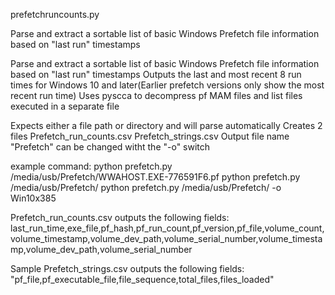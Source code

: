 prefetchruncounts.py


Parse and extract a sortable list of basic Windows Prefetch file information based on "last run" timestamps

Parse and extract a sortable list of basic Windows Prefetch file information based on "last run" timestamps
Outputs the last and most recent 8 run times for Windows 10 and later(Earlier prefetch versions only show the most recent run time)
Uses pyscca to decompress pf MAM files and list files executed in a separate file


Expects either a file path or directory and will parse automatically
Creates 2 files
Prefetch_run_counts.csv
Prefetch_strings.csv
Output file name "Prefetch" can be changed witht the "-o" switch


example command:
python prefetch.py /media/usb/Prefetch/WWAHOST.EXE-776591F6.pf
python prefetch.py /media/usb/Prefetch/
python prefetch.py /media/usb/Prefetch/ -o Win10x385


Prefetch_run_counts.csv outputs the following fields:  
last_run_time,exe_file,pf_hash,pf_run_count,pf_version,pf_file,volume_count,volume_timestamp,volume_dev_path,volume_serial_number,volume_timestamp,volume_dev_path,volume_serial_number


Sample Prefetch_strings.csv outputs the following fields:
"pf_file,pf_executable_file,file_sequence,total_files,files_loaded"

